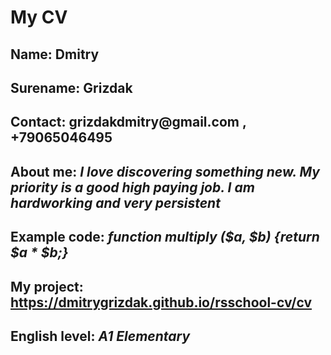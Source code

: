 # My CV
## Name: __Dmitry__
## Surename: __Grizdak__
## Contact: __grizdakdmitry@gmail.com__ , __+79065046495__
## About me: *I love discovering something new. My priority is a good high paying job. I am hardworking and very persistent*
## Example code: *function multiply ($a, $b) {return $a * $b;}*
## My project: https://dmitrygrizdak.github.io/rsschool-cv/cv
## English level: *A1 Elementary*